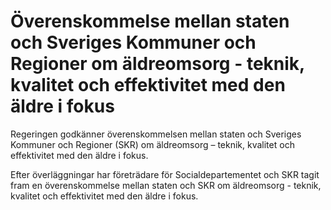 # Överenskommelse mellan staten och Sveriges Kommuner och Regioner om äldreomsorg - teknik, kvalitet och effektivitet med den äldre i fokus

Regeringen godkänner överenskommelsen mellan staten och Sveriges Kommuner och Regioner (SKR) om äldreomsorg – teknik, kvalitet och effektivitet med den äldre i fokus.


Efter överläggningar har företrädare för Socialdepartementet och SKR tagit fram en överenskommelse mellan staten och SKR om äldreomsorg \- teknik, kvalitet och effektivitet med den äldre i fokus.
